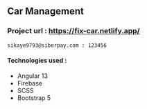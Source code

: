## Car Management

### Project url : https://fix-car.netlify.app/
```
sikaye9793@siberpay.com : 123456
```

#### Technologies used : 
* Angular 13
* Firebase
* SCSS
* Bootstrap 5
